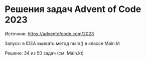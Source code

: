 # Решения задач Advent of Code 2023

Источник: https://adventofcode.com/2023

Запуск: в IDEA вызвать метод main() в классе Main.kt

Решено: 34 из 50 задач (см. Main.kt)